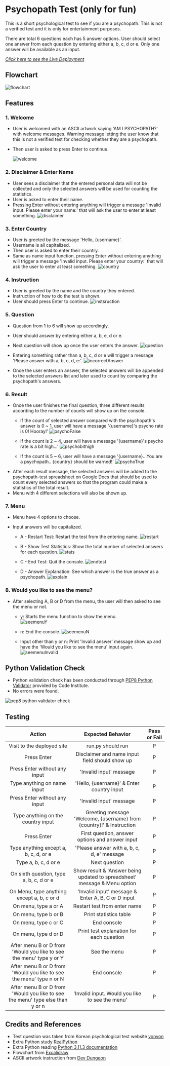 # Psychopath Test (only for fun)
This is a short psychological test to see if you are a psychopath. This is not a verified test and it is only for entertainment purposes. 

There are total 6 questions each has 5 answer options. User should select one answer from each question by entering either a, b, c, d or e. Only one answer will be available as an input.

[*Click here to see the Live Deployment*](https://psychopath-test.herokuapp.com/)

## Flowchart
![flowchart](readme-images/flowchart2.png)

## Features

### 1. Welcome
- User is welcomed with an ASCII artwork saying 'AM I PSYCHOPATH?' with welcome messages. Warning message letting the user know that this is not a verified test for checking whether they are a psychopath. 
- Then user is asked to press Enter to continue. 

  ![welcome](readme-images/01_welcome.png)

### 2. Disclaimer & Enter Name
- User sees a disclaimer that the entered personal data will not be collected and only the selected answers will be used for counting the statistics.
- User is asked to enter their name.
- Pressing Enter without entering anything will trigger a message 'Invalid input. Please enter your name:' that will ask the user to enter at least something.
  ![disclaimer](readme-images/02_disclaimer%26name.png)

### 3. Enter Country
- User is greeted by the message 'Hello, {username}'.
- Username is all capitalized.
- Then user is asked to enter their country.
- Same as name input function, pressing Enter without entering anything will trigger a message 'Invalid input. Please enter your country:' that will ask the user to enter at least something.
  ![country](readme-images/03_country.png)

### 4. Instruction
- User is greeted by the name and the country they entered. 
- Instruction of how to do the test is shown. 
- User should press Enter to continue.
  ![instsruction](readme-images/04_instruction.png)

### 5. Question
- Question from 1 to 6 will show up accordingly.
- User should answer by entering either a, b, e, d or e. 
- Next question will show up once the user enters the answer.
  ![question](readme-images/05_question.png)

- Entering something rather than a, b, c, d or e will trigger a message 'Please answer with a, b, c, d, e:'. 
  ![incorrectAnswer](readme-images/06_answeringIncorrectInput.png)
- Once the user enters an answer, the selected answers will be appended to the selected answers list and later used to count by comparing the psychopath's answers.

### 6. Result
- Once the user finishes the final question, three different results according to the number of counts will show up on the console. 
  - If the count of selected answer compared with the psychopath's answer is 0 ~ 1, user will have a message '{username}'s psycho rate is 0! Hooray!'
  ![psychoFalse](readme-images/07a_psychoFalse.png)

  - If the count is 2 ~ 4, user will have a message '{username}'s psycho rate is a bit high...'
  ![psychobithigh](readme-images/07b_psychorateBitHigh.png)

  - If the count is 5 ~ 6, user will have a message '{username}...You are a psychopath.. {country} should be warned!'
  ![psychoTrue](readme-images/07c_psychoTrue.png)
- After each result message, the selected answers will be added to the psychopath-test spreadsheet on Google Docs that should be used to count every selected answers so that the program could make a statistics of the total result.
- Menu with 4 different selections will also be shown up. 

### 7. Menu
- Menu have 4 options to choose. 
- Input answers will be capitalized.

  - A - Restart Test: Restart the test from the entering name.
  ![restart](readme-images/08_restart.png)

  - B - Show Test Statistics: Show the total number of selected answers for each question.
  ![stats](readme-images/09_stats.png)

  - C - End Test: Quit the console.
  ![endtest](readme-images/testending.png)
  
  - D - Answer Explanation: See which answer is the true answer as a psychopath.
  ![explain](readme-images/010_explanation.png)

### 8. Would you like to see the menu?
- After selecting A, B or D from the menu, the user will then asked to see the menu or not. 
  - y: Starts the menu function to show the menu.  
  ![seemenuY](readme-images/011_seethemenuTrue.png)

  - n: End the console.
  ![seemenuN](readme-images/012_seethemenuFalse.png)

  - Input other than y or n: Print 'Invalid answer' message show up and have the 'Would you like to see the menu' input again.
  ![seemenuInvalid](readme-images/013_menuInvalidInput.png)


## Python Validation Check

- Python validation check has been conducted through [PEP8 Python Validator](https://pep8ci.herokuapp.com/#) provided by Code Institute.
- No errors were found. 

![pep8 python validator check](readme-images/pep8check.png)


## Testing

| Action | Expected Behavior    | Pass or Fail    |
| :---:   | :---: | :---: |
| Visit to the deployed site | run.py should run | P |
| Press Enter | Disclaimer and name input field should show up | P |
| Press Enter without any input | 'Invalid input' message | P |
| Type anything on name input | 'Hello, {username}' & Enter country input | P |
| Press Enter without any input | 'Invalid input' message | P |
| Type anything on the country input | Greeting message 'Welcome, {username} from {country}!' & Instruction | P | 
| Press Enter | First question, answer options and answer input | P |
| Type anything except a, b, c, d, or e | 'Please answer with a, b, c, d, e' message | P |
| Type a, b, c, d or e | Next question | P |
| On sixth question, type a, b, c, d or e | Show result & 'Answer being updated to spreadsheet' message & Menu option | P | 
| On Menu, type anything except a, b, c or d | 'Invalid input' message & Enter A, B, C or D input | P |
| On menu, type a or A | Restart test from enter name | P | 
| On menu, type b or B | Print statistics table | P |
| On menu, type c or C | End console | P |
| On menu, type d or D | Print test explanation for each question | P |
| After menu B or D from 'Would you like to see the menu' type y or Y | See the menu | P |
| After menu B or D from 'Would you like to see the menu' type n or N | End console | P |
| After menu B or D from 'Would you like to see the menu' type else than y or n | 'Invalid input. Would you like to see the menu' | P |


## Credits and References
- Test question was taken from Korean psychological test website [vonvon](https://kr.vonvon.me/quiz/60)
- Extra Python study [RealPython](https://realpython.com/)
- Extra Python reading [Python 3.11.3 documentation](https://docs.python.org/3/index.html)
- Flowchart from [Excalidraw](https://excalidraw.com/)
- ASCII artwork instruction from [Dev Dungeon](https://www.devdungeon.com/content/create-ascii-art-text-banners-python)
